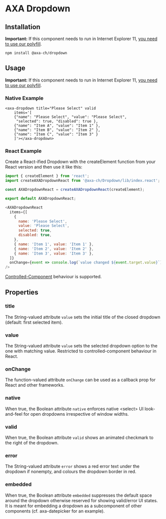 # AXA Dropdown

## Installation

**Important:** If this component needs to run in Internet Explorer 11, [you need to use our polyfill](https://github.com/axa-ch/patterns-library/tree/develop/src/components/05-utils/polyfill).

`npm install @axa-ch/dropdown`

## Usage

**Important:** If this component needs to run in Internet Explorer 11,
[you need to use our polyfill](https://github.com/axa-ch/patterns-library/tree/develop/src/components/05-utils/polyfill).

### Native Example

```
<axa-dropdown title="Please Select" valid
    items='[
    {"name": "Please Select", "value": "Please Select",
     "selected": true, "disabled": true },
    {"name": "Item A", "value": "Item 1" },
    {"name": "Item B", "value": "Item 2" },
    {"name": "Item C", "value": "Item 3" }
    ]'></axa-dropdown>
```

### React Example

Create a React-ified Dropdown with the createElement function from your React version and then use it like this:

```js
import { createElement } from 'react';
import createAXADropdownReact from '@axa-ch/Dropdown/lib/index.react';

const AXADropdownReact = createAXADropdownReact(createElement);

export default AXADropdownReact;
```

```js
<AXADropdownReact
  items={[
    {
      name: 'Please Select',
      value: 'Please Select',
      selected: true,
      disabled: true,
    },
    { name: 'Item 1', value: 'Item 1' },
    { name: 'Item 2', value: 'Item 2' },
    { name: 'Item 3', value: 'Item 3' },
  ]}
  onChange={event => console.log(`value changed ${event.target.value}`)}
/>
```

[Controlled-Component](https://reactjs.org/docs/forms.html#the-select-tag) behaviour is supported.

## Properties

### title

The String-valued attribute `value` sets the initial title of the closed dropdown (default: first selected item).

### value

The String-valued attribute `value` sets the selected dropdown option to the one with matching value. Restricted to controlled-component behaviour in React.

### onChange

The function-valued attribute `onChange` can be used as a callback prop for React and other frameworks.

### native

When true, the Boolean attribute `native` enforces native &lt;select&gt; UI look-and-feel for open dropdowns irrespective of
window widths.

### valid

When true, the Boolean attribute `valid` shows an animated checkmark to the right of the dropdown.

### error

The String-valued attribute `error` shows a red error text under the dropdown if nonempty, and colours the dropdown border
in red.

### embedded

When true, the Boolean attribute `embedded` suppresses the default space around the dropdown otherwise reserved for showing valid/error UI states. It is meant for embedding a dropdown as a subcomponent of other components (cf. axa-datepicker for an example).
